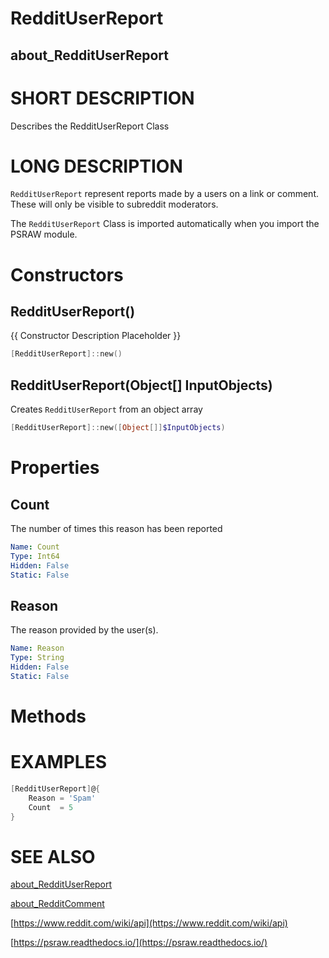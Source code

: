 # RedditUserReport
## about_RedditUserReport

# SHORT DESCRIPTION
Describes the RedditUserReport Class

# LONG DESCRIPTION
`RedditUserReport` represent reports made by a users on a link or comment. These will only be visible to subreddit moderators.

The `RedditUserReport` Class is imported automatically when you import the PSRAW module.


# Constructors
## RedditUserReport()
{{ Constructor Description Placeholder }}

```powershell
[RedditUserReport]::new()
```


## RedditUserReport(Object[] InputObjects)
Creates `RedditUserReport` from an object array

```powershell
[RedditUserReport]::new([Object[]]$InputObjects)
```


# Properties
## Count
The number of times this reason has been reported

```yaml
Name: Count
Type: Int64
Hidden: False
Static: False
```

## Reason
The reason provided by the user(s).

```yaml
Name: Reason
Type: String
Hidden: False
Static: False
```


# Methods

# EXAMPLES
```powershell
[RedditUserReport]@{
    Reason = 'Spam'
    Count  = 5
}
```

# SEE ALSO

[about_RedditUserReport](https://psraw.readthedocs.io/en/latest/Module/about_RedditUserReport)

[about_RedditComment](https://psraw.readthedocs.io/en/latest/Module/about_RedditComment)

[https://www.reddit.com/wiki/api](https://www.reddit.com/wiki/api)

[https://psraw.readthedocs.io/](https://psraw.readthedocs.io/)
